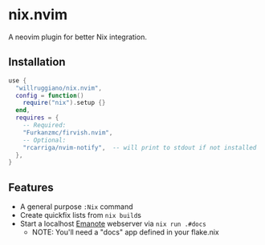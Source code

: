 # nix.nvim

A neovim plugin for better Nix integration.

## Installation

```lua
use {
  "willruggiano/nix.nvim",
  config = function()
    require("nix").setup {}
  end,
  requires = {
    -- Required:
    "Furkanzmc/firvish.nvim",
    -- Optional:
    "rcarriga/nvim-notify",  -- will print to stdout if not installed
  },
}
```

## Features

- A general purpose `:Nix` command
- Create quickfix lists from `nix build`s
- Start a localhost [Emanote](https://note.ema.srid.ca/) webserver via `nix run .#docs`
  - NOTE: You'll need a "docs" app defined in your flake.nix
